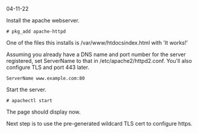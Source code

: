 04-11-22

Install the apache webserver.

```
# pkg_add apache-httpd
```

One of the files this installs is /var/www/htdocsindex.html with 'It
works!'


Assuming you already have a DNS name and port number for the server
registered, set ServerName to that in /etc/apache2/httpd2.conf. You'll
also configure TLS and port 443 later.

```
ServerName www.example.com:80
```

Start the server.

```
# apachectl start
```

The page should display now.

Next step is to use the pre-generated wildcard TLS cert to configure
https.
